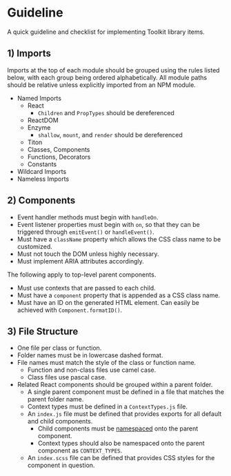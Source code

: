 # Guideline #

A quick guideline and checklist for implementing Toolkit library items.

## 1) Imports ##

Imports at the top of each module should be grouped using the rules listed below, with each group being ordered alphabetically. All module paths should be relative unless explicitly imported from an NPM module.

* Named Imports
    * React
        * `Children` and `PropTypes` should be dereferenced
    * ReactDOM
    * Enzyme
        * `shallow`, `mount`, and `render` should be dereferenced
    * Titon
    * Classes, Components
    * Functions, Decorators
    * Constants
* Wildcard Imports
* Nameless Imports

## 2) Components ##

* Event handler methods must begin with `handleOn`.
* Event listener properties must begin with `on`, so that they can be triggered through `emitEvent()` or `handleEvent()`.
* Must have a `className` property which allows the CSS class name to be customized.
* Must not touch the DOM unless highly necessary.
* Must implement ARIA attributes accordingly.

The following apply to top-level parent components.

* Must use contexts that are passed to each child.
* Must have a `component` property that is appended as a CSS class name.
* Must have an ID on the generated HTML element. Can easily be achieved with `Component.formatID()`.

## 3) File Structure ##

* One file per class or function.
* Folder names must be in lowercase dashed format.
* File names must match the style of the class or function name.
    * Function and non-class files use camel case.
    * Class files use pascal case.
* Related React components should be grouped within a parent folder.
    * A single parent component must be defined in a file that matches the parent folder name.
    * Context types must be defined in a `ContextTypes.js` file.
    * An `index.js` file must be defined that provides exports for all default and child components.
        * Child components must be [namespaced](https://facebook.github.io/react/docs/jsx-in-depth.html#namespaced-components) onto the parent component.
        * Context types should also be namespaced onto the parent component as `CONTEXT_TYPES`.
    * An `index.scss` file can be defined that provides CSS styles for the component in question.


